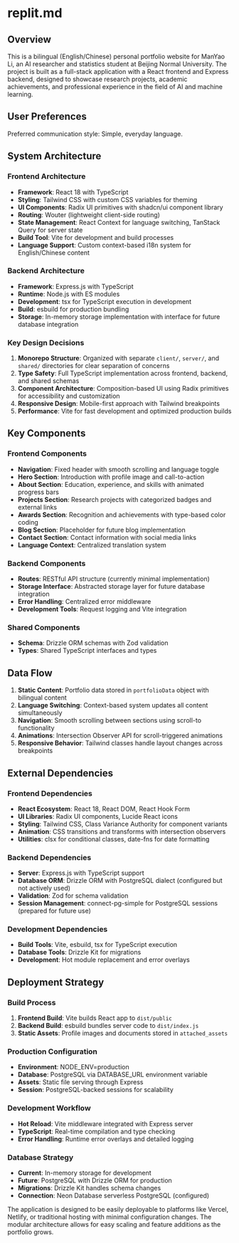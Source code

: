 # replit.md

## Overview

This is a bilingual (English/Chinese) personal portfolio website for ManYao Li, an AI researcher and statistics student at Beijing Normal University. The project is built as a full-stack application with a React frontend and Express backend, designed to showcase research projects, academic achievements, and professional experience in the field of AI and machine learning.

## User Preferences

Preferred communication style: Simple, everyday language.

## System Architecture

### Frontend Architecture
- **Framework**: React 18 with TypeScript
- **Styling**: Tailwind CSS with custom CSS variables for theming
- **UI Components**: Radix UI primitives with shadcn/ui component library
- **Routing**: Wouter (lightweight client-side routing)
- **State Management**: React Context for language switching, TanStack Query for server state
- **Build Tool**: Vite for development and build processes
- **Language Support**: Custom context-based i18n system for English/Chinese content

### Backend Architecture
- **Framework**: Express.js with TypeScript
- **Runtime**: Node.js with ES modules
- **Development**: tsx for TypeScript execution in development
- **Build**: esbuild for production bundling
- **Storage**: In-memory storage implementation with interface for future database integration

### Key Design Decisions

1. **Monorepo Structure**: Organized with separate `client/`, `server/`, and `shared/` directories for clear separation of concerns
2. **Type Safety**: Full TypeScript implementation across frontend, backend, and shared schemas
3. **Component Architecture**: Composition-based UI using Radix primitives for accessibility and customization
4. **Responsive Design**: Mobile-first approach with Tailwind breakpoints
5. **Performance**: Vite for fast development and optimized production builds

## Key Components

### Frontend Components
- **Navigation**: Fixed header with smooth scrolling and language toggle
- **Hero Section**: Introduction with profile image and call-to-action
- **About Section**: Education, experience, and skills with animated progress bars
- **Projects Section**: Research projects with categorized badges and external links
- **Awards Section**: Recognition and achievements with type-based color coding
- **Blog Section**: Placeholder for future blog implementation
- **Contact Section**: Contact information with social media links
- **Language Context**: Centralized translation system

### Backend Components
- **Routes**: RESTful API structure (currently minimal implementation)
- **Storage Interface**: Abstracted storage layer for future database integration
- **Error Handling**: Centralized error middleware
- **Development Tools**: Request logging and Vite integration

### Shared Components
- **Schema**: Drizzle ORM schemas with Zod validation
- **Types**: Shared TypeScript interfaces and types

## Data Flow

1. **Static Content**: Portfolio data stored in `portfolioData` object with bilingual content
2. **Language Switching**: Context-based system updates all content simultaneously
3. **Navigation**: Smooth scrolling between sections using scroll-to functionality
4. **Animations**: Intersection Observer API for scroll-triggered animations
5. **Responsive Behavior**: Tailwind classes handle layout changes across breakpoints

## External Dependencies

### Frontend Dependencies
- **React Ecosystem**: React 18, React DOM, React Hook Form
- **UI Libraries**: Radix UI components, Lucide React icons
- **Styling**: Tailwind CSS, Class Variance Authority for component variants
- **Animation**: CSS transitions and transforms with intersection observers
- **Utilities**: clsx for conditional classes, date-fns for date formatting

### Backend Dependencies
- **Server**: Express.js with TypeScript support
- **Database ORM**: Drizzle ORM with PostgreSQL dialect (configured but not actively used)
- **Validation**: Zod for schema validation
- **Session Management**: connect-pg-simple for PostgreSQL sessions (prepared for future use)

### Development Dependencies
- **Build Tools**: Vite, esbuild, tsx for TypeScript execution
- **Database Tools**: Drizzle Kit for migrations
- **Development**: Hot module replacement and error overlays

## Deployment Strategy

### Build Process
1. **Frontend Build**: Vite builds React app to `dist/public`
2. **Backend Build**: esbuild bundles server code to `dist/index.js`
3. **Static Assets**: Profile images and documents stored in `attached_assets`

### Production Configuration
- **Environment**: NODE_ENV=production
- **Database**: PostgreSQL via DATABASE_URL environment variable
- **Assets**: Static file serving through Express
- **Session**: PostgreSQL-backed sessions for scalability

### Development Workflow
- **Hot Reload**: Vite middleware integrated with Express server
- **TypeScript**: Real-time compilation and type checking
- **Error Handling**: Runtime error overlays and detailed logging

### Database Strategy
- **Current**: In-memory storage for development
- **Future**: PostgreSQL with Drizzle ORM for production
- **Migrations**: Drizzle Kit handles schema changes
- **Connection**: Neon Database serverless PostgreSQL (configured)

The application is designed to be easily deployable to platforms like Vercel, Netlify, or traditional hosting with minimal configuration changes. The modular architecture allows for easy scaling and feature additions as the portfolio grows.